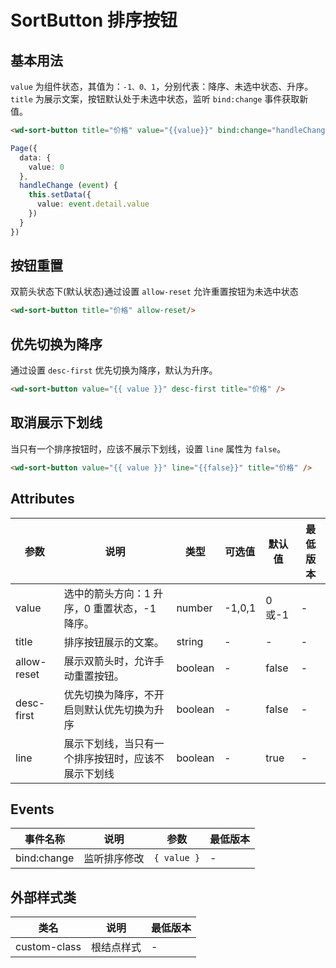 <frame/>

#  SortButton 排序按钮


## 基本用法

`value` 为组件状态，其值为：`-1、0、1`，分别代表：降序、未选中状态、升序。 `title` 为展示文案，按钮默认处于未选中状态，监听 `bind:change` 事件获取新值。

```html
<wd-sort-button title="价格" value="{{value}}" bind:change="handleChange" />
```

```typescript
Page({
  data: {
    value: 0
  },
  handleChange (event) {
    this.setData({
      value: event.detail.value
    })
  }
})
```

## 按钮重置

双箭头状态下(默认状态)通过设置 `allow-reset` 允许重置按钮为未选中状态

```html
<wd-sort-button title="价格" allow-reset/>
```

## 优先切换为降序

通过设置 `desc-first` 优先切换为降序，默认为升序。

```html
<wd-sort-button value="{{ value }}" desc-first title="价格" />
```

## 取消展示下划线

当只有一个排序按钮时，应该不展示下划线，设置 `line` 属性为 `false`。

```html
<wd-sort-button value="{{ value }}" line="{{false}}" title="价格" />
```

## Attributes

| 参数 | 说明 | 类型 | 可选值 | 默认值 | 最低版本 |
|-----|------|-----|-------|-------|--------|
| value | 选中的箭头方向：1 升序，0 重置状态，-1 降序。 | number | -1,0,1 | 0或-1 | - |
| title | 排序按钮展示的文案。 | string | - |	- | - |
| allow-reset | 展示双箭头时，允许手动重置按钮。 | boolean | - | false | - |
| desc-first | 优先切换为降序，不开启则默认优先切换为升序 | boolean | - | false | - |
| line | 展示下划线，当只有一个排序按钮时，应该不展示下划线 | boolean | - | true | - |

## Events

| 事件名称 | 说明 | 参数 | 最低版本 |
|---------|-----|-----|---------|
| bind:change | 监听排序修改 | `{ value }` | - |

## 外部样式类
| 类名 | 说明 | 最低版本 |
|-----|------|--------|
| custom-class | 根结点样式 | - |
